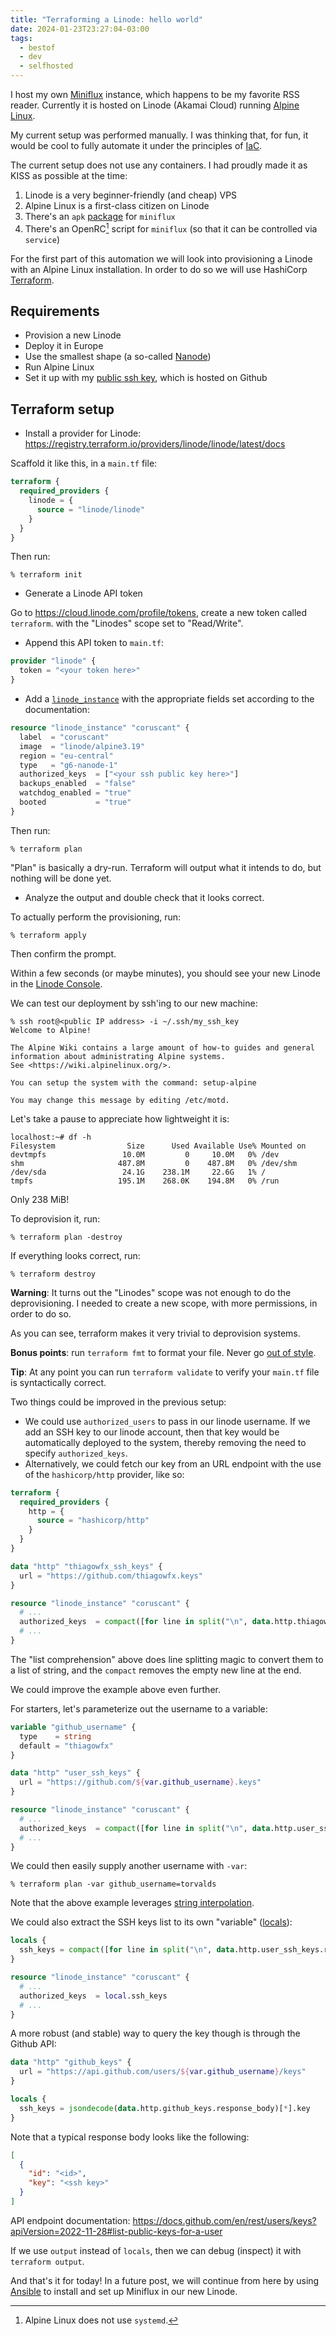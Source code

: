 ```yaml
---
title: "Terraforming a Linode: hello world"
date: 2024-01-23T23:27:04-03:00
tags:
  - bestof
  - dev
  - selfhosted
---
```


I host my own [Miniflux](https://miniflux.app/) instance, which happens to be
my favorite RSS reader. Currently it is hosted on Linode (Akamai Cloud)
running [Alpine Linux](https://www.alpinelinux.org/).

My current setup was performed manually. I was thinking that, for fun, it would
be cool to fully automate it under the principles of
[IaC](https://en.wikipedia.org/wiki/Infrastructure_as_code).

The current setup does not use any containers. I had proudly made it as KISS as
possible at the time:

1. Linode is a very beginner-friendly (and cheap) VPS
1. Alpine Linux is a first-class citizen on Linode
1. There's an `apk` [package](https://pkgs.alpinelinux.org/packages?name=miniflux) for `miniflux`
1. There's an OpenRC[^1] script for `miniflux` (so that it can be controlled via `service`)

For the first part of this automation we will look into provisioning a Linode
with an Alpine Linux installation. In order to do so we will use HashiCorp
[Terraform](https://www.terraform.io/).

## Requirements

- Provision a new Linode
- Deploy it in Europe
- Use the smallest shape (a so-called [Nanode](https://www.linode.com/community/questions/211/what-is-a-nanode))
- Run Alpine Linux
- Set it up with my [public ssh key](https://github.com/thiagowfx.keys), which is hosted on Github

## Terraform setup

- Install a provider for Linode: https://registry.terraform.io/providers/linode/linode/latest/docs

Scaffold it like this, in a `main.tf` file:

```terraform
terraform {
  required_providers {
    linode = {
      source = "linode/linode"
    }
  }
}
```

Then run:

```shell
% terraform init
```

- Generate a Linode API token

Go to https://cloud.linode.com/profile/tokens, create a new token called
`terraform`. with the "Linodes" scope set to "Read/Write".

- Append this API token to `main.tf`:

```terraform
provider "linode" {
  token = "<your token here>"
}
```

- Add a
  [`linode_instance`](https://registry.terraform.io/providers/linode/linode/latest/docs/resources/instance)
  with the appropriate fields set according to the documentation:

```terraform
resource "linode_instance" "coruscant" {
  label  = "coruscant"
  image  = "linode/alpine3.19"
  region = "eu-central"
  type   = "g6-nanode-1"
  authorized_keys  = ["<your ssh public key here>"]
  backups_enabled  = "false"
  watchdog_enabled = "true"
  booted           = "true"
}
```

Then run:

```shell
% terraform plan
```

"Plan" is basically a dry-run. Terraform will output what it intends to do, but nothing will be done yet.

- Analyze the output and double check that it looks correct.

To actually perform the provisioning, run:

```shell
% terraform apply
```

Then confirm the prompt.

Within a few seconds (or maybe minutes), you should see your new Linode in the
[Linode Console](https://cloud.linode.com/).

We can test our deployment by ssh'ing to our new machine:

```shell
% ssh root@<public IP address> -i ~/.ssh/my_ssh_key
Welcome to Alpine!

The Alpine Wiki contains a large amount of how-to guides and general
information about administrating Alpine systems.
See <https://wiki.alpinelinux.org/>.

You can setup the system with the command: setup-alpine

You may change this message by editing /etc/motd.
```

Let's take a pause to appreciate how lightweight it is:

```shell
localhost:~# df -h
Filesystem                Size      Used Available Use% Mounted on
devtmpfs                 10.0M         0     10.0M   0% /dev
shm                     487.8M         0    487.8M   0% /dev/shm
/dev/sda                 24.1G    238.1M     22.6G   1% /
tmpfs                   195.1M    268.0K    194.8M   0% /run
```

Only 238 MiB!

To deprovision it, run:

```shell
% terraform plan -destroy
```

If everything looks correct, run:

```shell
% terraform destroy
```

**Warning**: It turns out the "Linodes" scope was not enough to do the
deprovisioning. I needed to create a new scope, with more permissions, in order
to do so.

As you can see, terraform makes it very trivial to deprovision systems.

**Bonus points**: run `terraform fmt` to format your file. Never go [out of
style](https://www.youtube.com/watch?v=-CmadmM5cOk).

**Tip**: At any point you can run `terraform validate` to verify your `main.tf`
file is syntactically correct.

Two things could be improved in the previous setup:

- We could use `authorized_users` to pass in our linode username. If we add an
  SSH key to our linode account, then that key would be automatically deployed
  to the system, thereby removing the need to specify `authorized_keys`.
- Alternatively, we could fetch our key from an URL endpoint with the use of
  the `hashicorp/http` provider, like so:

```terraform
terraform {
  required_providers {
    http = {
      source = "hashicorp/http"
    }
  }
}

data "http" "thiagowfx_ssh_keys" {
  url = "https://github.com/thiagowfx.keys"
}

resource "linode_instance" "coruscant" {
  # ...
  authorized_keys  = compact([for line in split("\n", data.http.thiagowfx_ssh_keys.response_body) : chomp(line)])
  # ...
}
```

The "list comprehension" above does line splitting magic to convert them to a
list of string, and the `compact` removes the empty new line at the end.

We could improve the example above even further.

For starters, let's parameterize out the username to a variable:

```terraform
variable "github_username" {
  type    = string
  default = "thiagowfx"
}

data "http" "user_ssh_keys" {
  url = "https://github.com/${var.github_username}.keys"
}

resource "linode_instance" "coruscant" {
  # ...
  authorized_keys  = compact([for line in split("\n", data.http.user_ssh_keys.response_body) : chomp(line)])
  # ...
}
```

We could then easily supply another username with `-var`:

```shell
% terraform plan -var github_username=torvalds
```

Note that the above example leverages [string interpolation](https://developer.hashicorp.com/terraform/language/expressions/strings).

We could also extract the SSH keys list to its own "variable" ([locals](https://developer.hashicorp.com/terraform/language/values/locals)):

```terraform
locals {
  ssh_keys = compact([for line in split("\n", data.http.user_ssh_keys.response_body) : chomp(line)])
}

resource "linode_instance" "coruscant" {
  # ...
  authorized_keys  = local.ssh_keys
  # ...
}
```

A more robust (and stable) way to query the key though is through the Github API:

```terraform
data "http" "github_keys" {
  url = "https://api.github.com/users/${var.github_username}/keys"
}

locals {
  ssh_keys = jsondecode(data.http.github_keys.response_body)[*].key
}
```

Note that a typical response body looks like the following:

```json
[
  {
    "id": "<id>",
    "key": "<ssh key>"
  }
]
```

API endpoint documentation:
https://docs.github.com/en/rest/users/keys?apiVersion=2022-11-28#list-public-keys-for-a-user

If we use `output` instead of `locals`, then we can debug (inspect) it with
`terraform output`.

And that's it for today! In a future post, we will continue from here by using
[Ansible](https://www.ansible.com/) to install and set up Miniflux in our new
Linode.

[^1]: Alpine Linux does not use `systemd`.
